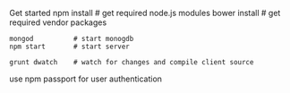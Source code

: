 
Get started
	npm install		# get required node.js modules
	bower install	# get required vendor packages

	mongod 			# start monogdb
	npm start		# start server

	grunt dwatch 	# watch for changes and compile client source



use npm passport for user authentication

